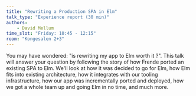 ```yaml
---
title: "Rewriting a Production SPA in Elm"
talk_type: "Experience report (30 min)"
authors:
    - David Mellum
time_slot: "Friday: 10:45 - 12:15"
room: "Kongesalen 2+3"
---
```


You may have wondered: "is rewriting my app to Elm worth it ?". This talk will answer your question by following the story of how Frende ported an existing SPA to Elm. We'll look at how it was decided to go for Elm, how Elm fits into existing architecture, how it integrates with our tooling infrastructure, how our app was incrementally ported and deployed, how we got a whole team up and going Elm in no time, and much more.

